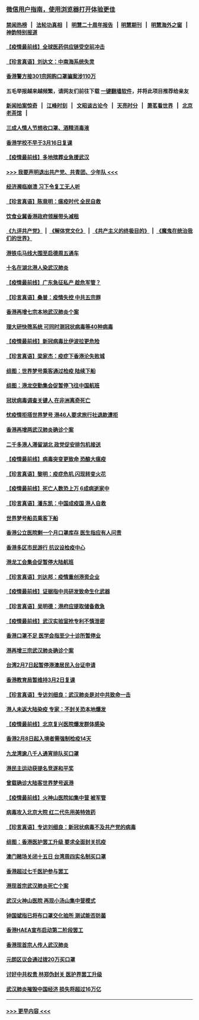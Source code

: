 ### [微信用户指南，使用浏览器打开体验更佳](https://github.com/gfw-breaker/banned-news1/blob/master/indexes/wechat-guide.md?t=0)
#### [禁闻热榜](热点新闻.md?t=0)  &nbsp;&nbsp;|&nbsp;&nbsp; [法轮功真相](https://github.com/gfw-breaker/truth/blob/master/README.md?t=0) &nbsp;&nbsp;|&nbsp;&nbsp; [明慧二十周年报告](https://github.com/gfw-breaker/mh-reports/blob/master/README.md?t=0) &nbsp;&nbsp;|&nbsp;&nbsp;[明慧期刊](https://github.com/gfw-breaker/mh-qikan) &nbsp;&nbsp;|&nbsp;&nbsp; [明慧海外之窗](https://github.com/gfw-breaker/mh-news/blob/master/README.md?t=0) &nbsp;&nbsp;|&nbsp;&nbsp; [神韵特别报道](https://github.com/gfw-breaker/mh-news/blob/master/shenyun.md?t=0)
#### [【疫情最前线】全球医药供应链受空前冲击](../pages/nsc415/n11869614.md?t=02151911) 
#### [【珍言真语】刘达文：中南海系统失灵](../pages/nsc415/n11869465.md?t=02151911) 
#### [香港警方接301宗网购口罩骗案涉110万](../pages/nsc415/n11867572.md?t=02151911) 
#### 五毛举报越来越频繁，请网友们前往下载 [一键翻墙软件](https://github.com/gfw-breaker/ssr-accounts)，并将此项目推荐给亲友
#### [新闻拍案惊奇](https://github.com/gfw-breaker/banned-news1/blob/master/pages/link4.md) &nbsp;&nbsp;|&nbsp;&nbsp; [江峰时刻](https://github.com/gfw-breaker/banned-news1/blob/master/pages/link4.md) &nbsp;&nbsp;|&nbsp;&nbsp; [文昭谈古论今](https://github.com/gfw-breaker/banned-news1/blob/master/pages/link4.md) &nbsp;&nbsp;|&nbsp;&nbsp; [天亮时分](https://github.com/gfw-breaker/banned-news1/blob/master/pages/link4.md) &nbsp;&nbsp;|&nbsp;&nbsp; [萧茗看世界](https://github.com/gfw-breaker/banned-news1/blob/master/pages/link4.md) &nbsp;&nbsp;|&nbsp;&nbsp; [北京老茶馆](https://github.com/gfw-breaker/banned-news1/blob/master/pages/link4.md) &nbsp;&nbsp;|&nbsp;&nbsp; 
#### [三成人情人节想收口罩、酒精消毒液](../pages/nsc415/n11867523.md?t=02151911) 
#### [香港学校不早于3月16日复课](../pages/nsc415/n11867498.md?t=02151911) 
#### [【疫情最前线】多地殡葬业急援武汉](../pages/nsc415/n11866914.md?t=02151911) 
#### [>>> 我要声明退出共产党、共青团、少年队 <<<](https://github.com/begood0513/goodnews/blob/master/quit/letter.md) 
#### [经济濒临崩溃 习下令复工无人听](../pages/nsc415/n11867269.md?t=02151911) 
#### [【珍言真语】陈竟明：瘟疫时代 全民自救](../pages/nsc415/n11866765.md?t=02151911) 
#### [饮食业冀香港政府领展带头减租](../pages/nsc415/n11864876.md?t=02151911) 
#### [《九评共产党》](https://github.com/begood0513/9ping.md/blob/master/README.md) &nbsp;|&nbsp; [《解体党文化》](../../../../jtdwh.md/blob/master/README.md)  &nbsp;|&nbsp; [《共产主义的终极目的》](../../../../gczydzjmd.md/blob/master/README.md) &nbsp;|&nbsp; [《魔鬼在统治我们的世界》](../../../../mgztzwmdsj.md/blob/master/README.md) 
#### [港铁屯马线大围至启德周五通车](../pages/nsc415/n11864842.md?t=02151911) 
#### [十名在湖北港人染武汉肺炎](../pages/nsc415/n11864807.md?t=02151911) 
#### [【疫情最前线】广东急征私产 趁危军管？](../pages/nsc415/n11864205.md?t=02151911) 
#### [【珍言真语】桑普：疫情失控 中共五宗罪](../pages/nsc415/n11864157.md?t=02151911) 
#### [香港再增七宗本地武汉肺炎个案](../pages/nsc415/n11862405.md?t=02151911) 
#### [理大研快筛系统 可同时测冠状病毒等40种病毒](../pages/nsc415/n11862376.md?t=02151911) 
#### [【疫情最前线】新冠病毒比伊波拉更危险](../pages/nsc415/n11862199.md?t=02151911) 
#### [【珍言真语】梁家杰：疫症下香港沦失败城](../pages/nsc415/n11861588.md?t=02151911) 
#### [组图：世界梦号乘客通过检疫 陆续下船](../pages/nsc415/n11858302.md?t=02151911) 
#### [组图：港龙空勤集会促暂停飞往中国航班](../pages/nsc415/n11858190.md?t=02151911) 
#### [冠状病毒调查关键人 在非洲离奇死亡](../pages/nsc415/n11859798.md?t=02151911) 
#### [忧疫情拒搭世界梦号 港46人要求旅行社退款遭拒](../pages/nsc415/n11859849.md?t=02151911) 
#### [香港再增两武汉肺炎确诊个案](../pages/nsc415/n11859833.md?t=02151911) 
#### [二千多港人滞留湖北 政党促安排包机接送](../pages/nsc415/n11859831.md?t=02151911) 
#### [【疫情最前线】病毒突变更致命 恐酿大瘟疫](../pages/nsc415/n11859604.md?t=02151911) 
#### [【珍言真语】黎明：疫症危机 闪现转变火花](../pages/nsc415/n11859199.md?t=02151911) 
#### [【疫情最前线】死亡人数恐上万 6成病逝家中](../pages/nsc415/n11856687.md?t=02151911) 
#### [【珍言真语】潘东凯：中国成疫国 港人自救](../pages/nsc415/n11856962.md?t=02151911) 
#### [世界梦号船员乘客下船](../pages/nsc415/n11856883.md?t=02151911) 
#### [香港公立医院剩一个月口罩库存 医生指应有人问责](../pages/nsc415/n11856875.md?t=02151911) 
#### [香港多区市民游行 抗议设检疫中心](../pages/nsc415/n11856866.md?t=02151911) 
#### [港龙工会集会促暂停大陆航班](../pages/nsc415/n11856840.md?t=02151911) 
#### [【珍言真语】刘达邦：疫情重创港资企业](../pages/nsc415/n11854274.md?t=02151911) 
#### [【疫情最前线】证据指中共研发致命生化武器](../pages/nsc415/n11853087.md?t=02151911) 
#### [【珍言真语】吴明德：港府应提取储备救急](../pages/nsc415/n11852734.md?t=02151911) 
#### [【疫情最前线】武汉实验室抢专利不慎泄密](../pages/nsc415/n11850310.md?t=02151911) 
#### [香港口罩不足 医学会指至少十诊所暂停业](../pages/nsc415/n11850301.md?t=02151911) 
#### [港再增三宗武汉肺炎确诊个案](../pages/nsc415/n11850328.md?t=02151911) 
#### [台湾2月7日起暂停港澳居民入台证申请](../pages/nsc415/n11850304.md?t=02151911) 
#### [香港教育局暂维持3月2日复课](../pages/nsc415/n11850260.md?t=02151911) 
#### [【珍言真语】专访刘细良：武汉肺炎是对中共致命一击](../pages/nsc415/n11849934.md?t=02151911) 
#### [港人未返大陆染疫 专家：不封关恐本地爆发](../pages/nsc415/n11848021.md?t=02151911) 
#### [【疫情最前线】北京复兴医院爆发群体感染](../pages/nsc415/n11847626.md?t=02151911) 
#### [香港2月8日起入境者需强制检疫14天](../pages/nsc415/n11847658.md?t=02151911) 
#### [九龙湾逾八千人通宵排队买口罩](../pages/nsc415/n11847647.md?t=02151911) 
#### [港民主运动获提名竞逐和平奖](../pages/nsc415/n11847633.md?t=02151911) 
#### [曾载确诊大陆客世界梦号返港](../pages/nsc415/n11847608.md?t=02151911) 
#### [【疫情最前线】火神山医院如集中营 被军管](../pages/nsc415/n11847524.md?t=02151911) 
#### [病毒攻入北京大院 红二代先用美特效药](../pages/nsc415/n11847427.md?t=02151911) 
#### [【珍言真语】专访刘细良：新冠状病毒不及共产党的病毒](../pages/nsc415/n11847164.md?t=02151911) 
#### [组图：香港医护罢工升级 要求全面封关抗疫](../pages/nsc415/n11844107.md?t=02151911) 
#### [澳门赌场关闭十五日 台湾周四实名制买口罩](../pages/nsc415/n11845083.md?t=02151911) 
#### [香港超过七千医护参与罢工](../pages/nsc415/n11845051.md?t=02151911) 
#### [港现首宗武汉肺炎死亡个案](../pages/nsc415/n11844998.md?t=02151911) 
#### [武汉火神山医院 再现小汤山集中营模式](../pages/nsc415/n11844763.md?t=02151911) 
#### [钟国斌指已将布口罩交化验所 测试能否防菌](../pages/nsc415/n11842783.md?t=02151911) 
#### [香港HAEA宣布启动第二阶段罢工](../pages/nsc415/n11842723.md?t=02151911) 
#### [香港现首宗人传人武汉肺炎](../pages/nsc415/n11842766.md?t=02151911) 
#### [元朗区议会通过拨20万买口罩](../pages/nsc415/n11842754.md?t=02151911) 
#### [讨好中共权贵 林郑伪封关 医护界罢工升级](../pages/nsc415/n11842359.md?t=02151911) 
#### [武汉肺炎摧毁中国经济 损失将超过16万亿](../pages/nsc415/n11839723.md?t=02151911) 

----
#### [ >>> 更早内容 <<< ](../indexes/nsc415-earlier.md)
